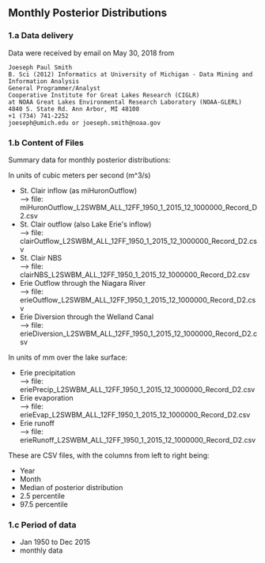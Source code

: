 ## Monthly Posterior Distributions 

### 1.a Data delivery

Data were received by email on May 30, 2018 from 

    Joeseph Paul Smith
    B. Sci (2012) Informatics at University of Michigan - Data Mining and Information Analysis
    General Programmer/Analyst
    Cooperative Institute for Great Lakes Research (CIGLR)
    at NOAA Great Lakes Environmental Research Laboratory (NOAA-GLERL)
    4840 S. State Rd. Ann Arbor, MI 48108
    +1 (734) 741-2252
    joeseph@umich.edu or joeseph.smith@noaa.gov

### 1.b Content of Files 

Summary data for monthly posterior distributions:

In units of cubic meters per second (m^3/s)
- St. Clair inflow (as miHuronOutflow)             <br> --> file: miHuronOutflow_L2SWBM_ALL_12FF_1950_1_2015_12_1000000_Record_D2.csv
- St. Clair outflow (also Lake Erie's inflow)      <br> --> file:   clairOutflow_L2SWBM_ALL_12FF_1950_1_2015_12_1000000_Record_D2.csv
- St. Clair NBS                                    <br> --> file:       clairNBS_L2SWBM_ALL_12FF_1950_1_2015_12_1000000_Record_D2.csv
- Erie Outflow through the Niagara River           <br> --> file:    erieOutflow_L2SWBM_ALL_12FF_1950_1_2015_12_1000000_Record_D2.csv
- Erie Diversion through the Welland Canal         <br> --> file:  erieDiversion_L2SWBM_ALL_12FF_1950_1_2015_12_1000000_Record_D2.csv

In units of mm over the lake surface:
- Erie precipitation                               <br> --> file:     eriePrecip_L2SWBM_ALL_12FF_1950_1_2015_12_1000000_Record_D2.csv
- Erie evaporation                                 <br> --> file:       erieEvap_L2SWBM_ALL_12FF_1950_1_2015_12_1000000_Record_D2.csv
- Erie runoff                                      <br> --> file:     erieRunoff_L2SWBM_ALL_12FF_1950_1_2015_12_1000000_Record_D2.csv

These are CSV files, with the columns from left to right being:
- Year
- Month
- Median of posterior distribution
-  2.5 percentile
- 97.5 percentile

### 1.c Period of data
- Jan 1950 to Dec 2015
- monthly data
